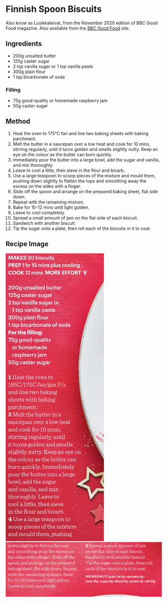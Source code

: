 
# Finnish Spoon Biscuits # 

Also know as Lusikkaleivat, from the November 2020 edition of BBC Good Food magazine. Also available from the [BBC Good Food](https://www.bbcgoodfood.com/recipes/lusikkaleivat-finnish-spoon-biscuits) site.

## Ingredients ## 

- 200g unsalted butter
- 125g caster sugar
- 2 tsp vanilla sugar or 1 tsp vanilla paste
- 300g plain flour
- 1 tsp bicarbonate of soda

### Filling

- 75g good-quality or homemade raspberry jam
- 50g caster sugar

## Method ## 

1. Heat the oven to 175°C fan and line two baking sheets with baking parchment.
1. Melt the butter in a saucepan over a low heat and cook for 10 mins, stirring regularly, until it turns golden and smells slightly nutty. Keep an eye on the colour as the butter can burn quickly.
1. Immediately pour the butter into a large bowl, add the sugar and vanilla, and mix thoroughly.
1. Leave to cool a little, then sieve in the flour and bicarb.
1. Use a large teaspoon to scoop pieces of the mixture and mould them, pushing down slightly to flatten the tops and smoothing away the excess on the sides with a finger.
1. Slide off the spoon and arrange on the prepared baking sheet, flat side down.
1. Repeat with the remaining mixture.
1. Bake for 10-12 mins until light golden.
1. Leave to cool completely.
1. Spread a small amount of jam on the flat side of each biscuit.
1. Sandwich with another biscuit.
1. Tip the sugar onto a plate, then roll each of the biscuits in it to coat.

## Recipe Image

![](/public/images/Finnish-Spoon-Biscuits-1.png)
![](/public/images/Finnish-Spoon-Biscuits-2.png)

